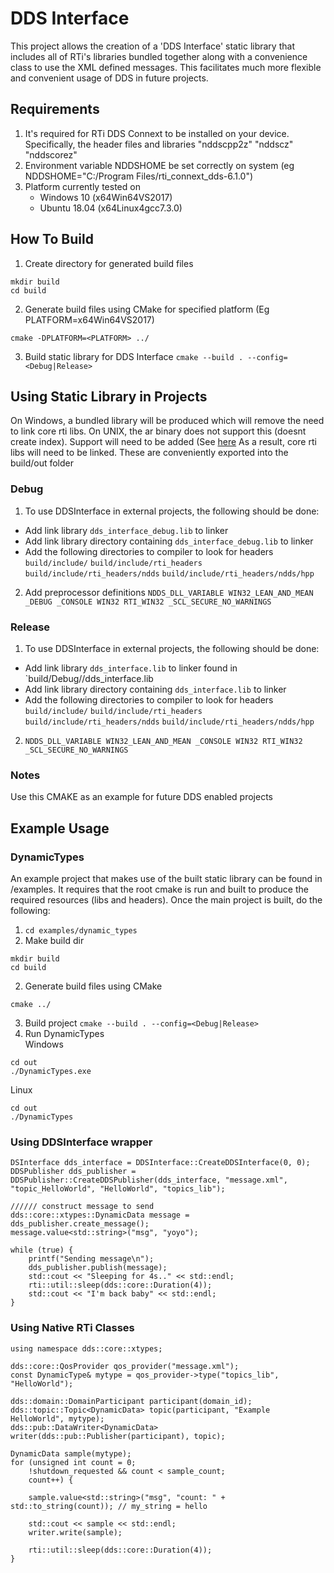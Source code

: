 
# DDS Interface
This project allows the creation of a 'DDS Interface' static library that includes all of RTi's libraries bundled together along with a convenience class to use the XML defined messages. This facilitates much more flexible and convenient usage of DDS in future projects.

## Requirements
1. It's required for RTi DDS Connext to be installed on your device. Specifically, the header files and libraries 
  "nddscpp2z"
  "nddscz"
  "nddscorez"
2. Environment variable NDDSHOME be set correctly on system (eg NDDSHOME="C:/Program Files/rti_connext_dds-6.1.0") 
3. Platform currently tested on 
    - Windows 10 (x64Win64VS2017)
    - Ubuntu 18.04 (x64Linux4gcc7.3.0)
## How To Build
1. Create directory for generated build files
```
mkdir build
cd build
```
2. Generate build files using CMake for specified platform (Eg PLATFORM=x64Win64VS2017)
```
cmake -DPLATFORM=<PLATFORM> ../
```
3. Build static library for DDS Interface 
`cmake --build . --config=<Debug|Release>` 

## Using Static Library in Projects
On Windows, a bundled library will be produced which will remove the need to link core rti libs.
On UNIX, the ar binary does not support this (doesnt create index). Support will need to be added (See [here](https://stackoverflow.com/questions/54249128/ar-command-does-not-produce-index-when-combining-static-libraries])
As a result, core rti libs will need to be linked. These are conveniently exported into the build/out folder 
### Debug
1. To use DDSInterface in external projects, the following should be done:
* Add link library `dds_interface_debug.lib` to linker 
* Add link library directory containing `dds_interface_debug.lib` to linker
* Add the following directories to compiler to look for headers
`build/include/`
`build/include/rti_headers`
`build/include/rti_headers/ndds`
`build/include/rti_headers/ndds/hpp`
2. Add preprocessor definitions
`NDDS_DLL_VARIABLE WIN32_LEAN_AND_MEAN _DEBUG _CONSOLE WIN32 RTI_WIN32 _SCL_SECURE_NO_WARNINGS`

### Release
1. To use DDSInterface in external projects, the following should be done:
* Add link library `dds_interface.lib` to linker found in `build/Debug/<PLATFORM>/dds_interface.lib
* Add link library directory containing `dds_interface.lib` to linker
* Add the following directories to compiler to look for headers
`build/include/`
`build/include/rti_headers`
`build/include/rti_headers/ndds`
`build/include/rti_headers/ndds/hpp`
2. `NDDS_DLL_VARIABLE WIN32_LEAN_AND_MEAN _CONSOLE WIN32 RTI_WIN32 _SCL_SECURE_NO_WARNINGS`

### Notes
Use this CMAKE as an example for future DDS enabled projects
## Example Usage

### DynamicTypes
An example project that makes use of the built static library can be found in /examples.
It requires that the root cmake is run and built to produce the required resources (libs and headers). Once the main project is built, do the following:
1. `cd examples/dynamic_types`
2. Make build dir
```
mkdir build
cd build
```
2. Generate build files using CMake
```
cmake ../
```
3. Build project 
`cmake --build . --config=<Debug|Release>` 
4. Run DynamicTypes \
Windows
```
cd out
./DynamicTypes.exe
```
Linux
```
cd out
./DynamicTypes
```
### Using DDSInterface wrapper

```
DSInterface dds_interface = DDSInterface::CreateDDSInterface(0, 0);
DDSPublisher dds_publisher = DDSPublisher::CreateDDSPublisher(dds_interface, "message.xml", "topic_HelloWorld", "HelloWorld", "topics_lib");

////// construct message to send
dds::core::xtypes::DynamicData message = dds_publisher.create_message();
message.value<std::string>("msg", "yoyo");

while (true) {
    printf("Sending message\n");
    dds_publisher.publish(message);
    std::cout << "Sleeping for 4s.." << std::endl;
    rti::util::sleep(dds::core::Duration(4));
    std::cout << "I'm back baby" << std::endl;
}
```

### Using Native RTi Classes

```
using namespace dds::core::xtypes;

dds::core::QosProvider qos_provider("message.xml");
const DynamicType& mytype = qos_provider->type("topics_lib", "HelloWorld");

dds::domain::DomainParticipant participant(domain_id);
dds::topic::Topic<DynamicData> topic(participant, "Example HelloWorld", mytype);
dds::pub::DataWriter<DynamicData> writer(dds::pub::Publisher(participant), topic);

DynamicData sample(mytype);
for (unsigned int count = 0;
    !shutdown_requested && count < sample_count;
    count++) {

    sample.value<std::string>("msg", "count: " + std::to_string(count)); // my_string = hello

    std::cout << sample << std::endl;
    writer.write(sample);

    rti::util::sleep(dds::core::Duration(4));
}

```